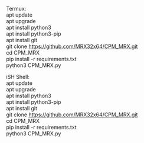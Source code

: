 Termux:  
apt update  
apt upgrade  
apt install python3  
apt install python3-pip  
apt install git  
git clone https://github.com/MRX32x64/CPM_MRX.git  
cd CPM_MRX  
pip install -r requirements.txt  
python3 CPM_MRX.py  
  
iSH Shell:  
apt update  
apt upgrade  
apt install python3  
apt install python3-pip  
apt install git  
git clone https://github.com/MRX32x64/CPM_MRX.git  
cd CPM_MRX  
pip install -r requirements.txt  
python3 CPM_MRX.py  
